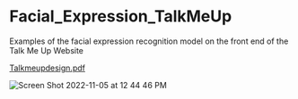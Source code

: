 # Facial_Expression_TalkMeUp
Examples of the facial expression recognition model on the front end of the Talk Me Up Website

[Talkmeupdesign.pdf](https://github.com/rafalafel21/Facial_Expression_TalkMeUp/files/10787429/Talkmeupdesign.pdf)

![Screen Shot 2022-11-05 at 12 44 46 PM](https://user-images.githubusercontent.com/68967115/220188269-25653491-cc3c-4b5d-ba2a-4eae3155fd44.png)
